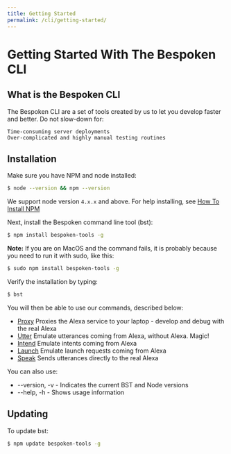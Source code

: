 ```yaml
---
title: Getting Started
permalink: /cli/getting-started/
---
```

# Getting Started With The Bespoken CLI

## What is the Bespoken CLI

The Bespoken CLI are a set of tools created by us to let you develop faster and better. Do not slow-down for:

    Time-consuming server deployments
    Over-complicated and highly manual testing routines


## Installation

Make sure you have NPM and node installed:
```bash
$ node --version && npm --version
```
We support node version `4.x.x` and above.  For help installing, see [How To Install NPM](http://blog.npmjs.org/post/85484771375/how-to-install-npm)

Next, install the Bespoken command line tool (bst):
```bash
$ npm install bespoken-tools -g
```
__Note:__ If you are on MacOS and the command fails, it is probably because you need to run it with sudo, like this:
```bash
$ sudo npm install bespoken-tools -g
```
Verify the installation by typing:
```bash
$ bst
```

You will then be able to use our commands, described below: 
 
* [Proxy](commands.html#proxy) Proxies the Alexa service to your laptop - develop and debug with the real Alexa
* [Utter](commands.html#utter) Emulate utterances coming from Alexa, without Alexa. Magic!
* [Intend](commands.html#intend) Emulate intents coming from Alexa
* [Launch](commands.html#launch) Emulate launch requests coming from Alexa
* [Speak](commands.html#speak) Sends utterances directly to the real Alexa


You can also use:

* --version, -v - Indicates the current BST and Node versions
* --help, -h - Shows usage information

## Updating

To update bst:
```bash
$ npm update bespoken-tools -g
```
